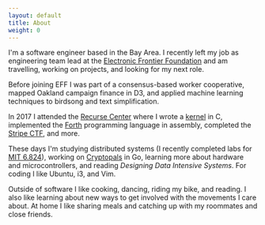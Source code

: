 ```yaml
---
layout: default
title: About
weight: 0
---
```


I'm a software engineer based in the Bay Area. I recently left my job as engineering team lead at the [Electronic Frontier Foundation](https://eff.org) and am travelling, working on projects, and looking for my next role.

Before joining EFF I was part of a consensus-based worker cooperative, mapped Oakland campaign finance in D3, and applied machine learning techniques to birdsong and text simplification.

In 2017 I attended the [Recurse Center](https://recurse.com) where I wrote a [kernel](/projects/yehos.html) in C, implemented the [Forth](https://github.com/domspad/yehos/blob/master/apps/forth.asm) programming language in assembly, completed the [Stripe CTF](https://stripe.com/blog/capture-the-flag), and more.

These days I'm studying distributed systems (I recently completed labs for [MIT 6.824](https://pdos.csail.mit.edu/6.824/)), working on [Cryptopals](https://cryptopals.com) in Go, learning more about hardware and microcontrollers, and reading *Designing Data Intensive Systems*. For coding I like Ubuntu, i3, and Vim.

Outside of software I like cooking, dancing, riding my bike, and reading. I also like learning about new ways to get involved with the movements I care about. At home I like sharing meals and catching up with my roommates and close friends.

